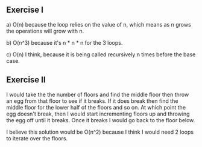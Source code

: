 ## Exercise I

a) O(n) because the loop relies on the value of n, which means as n grows the operations will grow with n.

b) O(n^3) because it's n * n * n for the 3 loops.

c) O(n) I think, because it is being called recursively n times before the base case.

## Exercise II

I would take the the number of floors and find the middle floor then throw an egg from that floor to see if it breaks. If it does break then find the middle floor for the lower half of the floors and so on. At which point the egg doesn't break, then I would start incrementing floors up and throwing the egg off until it breaks. Once it breaks I would go back to the floor below. 

I believe this solution would be O(n^2) because I think I would need 2 loops to iterate over the floors.
